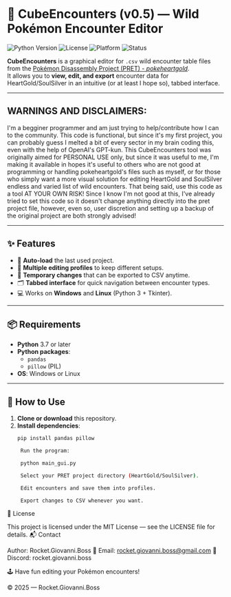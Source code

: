 # 🎯 CubeEncounters (v0.5) — Wild Pokémon Encounter Editor

![Python Version](https://img.shields.io/badge/python-3.7%2B-blue.svg)
![License](https://img.shields.io/badge/license-MIT-green.svg)
![Platform](https://img.shields.io/badge/platform-Windows%20%7C%20Linux-lightgrey.svg)
![Status](https://img.shields.io/badge/status-active-success.svg)

**CubeEncounters** is a graphical editor for `.csv` wild encounter table files from the [Pokémon Disassembly Project (PRET) - *pokeheartgold*](https://github.com/pret/pokeheartgold).  
It allows you to **view, edit, and export** encounter data for HeartGold/SoulSilver in an intuitive (or at least I hope so), tabbed interface.

---

## WARNINGS AND DISCLAIMERS:
I'm a begginer programmer and am just trying to help/contribute how I can to the community.
This code is functional, but since it's my first project, you can probably guess I melted a bit of every sector in my brain coding this, even with the help of OpenAI's GPT-kun.
This CubeEncounters tool was originally aimed for PERSONAL USE only, but since it was useful to me, I'm making it available in hopes it's useful to others who are not good at programming or handling pokeheartgold's files such as myself, or for those who simply want a more visual solution for editing HeartGold and SoulSilver endless and varied list of wild encounters. 
That being said, use this code as a tool AT YOUR OWN RISK! Since I know I'm not good at this, I've already tried to set this code so it doesn't change anything directly into the pret project file, however, even so, user discretion and setting up a backup of the original project are both strongly advised!

---

## ✨ Features

- 🔄 **Auto-load** the last used project.
- 📂 **Multiple editing profiles** to keep different setups.
- 📝 **Temporary changes** that can be exported to CSV anytime.
- 🗂 **Tabbed interface** for quick navigation between encounter types.
- 💻 Works on **Windows** and **Linux** (Python 3 + Tkinter).

---

## 📦 Requirements

- **Python** 3.7 or later  
- **Python packages**:
  - `pandas`
  - `pillow` (PIL)
- **OS**: Windows or Linux

---

## 🚀 How to Use

1. **Clone or download** this repository.
2. **Install dependencies**:
   ```bash
   pip install pandas pillow

    Run the program:

    python main_gui.py

    Select your PRET project directory (HeartGold/SoulSilver).

    Edit encounters and save them into profiles.

    Export changes to CSV whenever you want.

📜 License

This project is licensed under the MIT License — see the LICENSE file for details.
📬 Contact

Author: Rocket.Giovanni.Boss
📧 Email: rocket.giovanni.boss@gmail.com
💬 Discord: rocket.giovanni.boss

🕹 Have fun editing your Pokémon encounters!

© 2025 — Rocket.Giovanni.Boss
